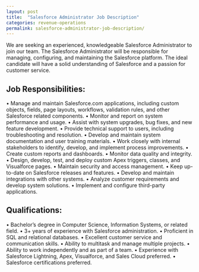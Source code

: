 ```yaml
---
layout: post
title:  "Salesforce Administrator Job Description"
categories: revenue-operations
permalink: salesforce-administrator-job-description/
---
```

We are seeking an experienced, knowledgeable Salesforce Administrator to join our team. The Salesforce Administrator will be responsible for managing, configuring, and maintaining the Salesforce platform. The ideal candidate will have a solid understanding of Salesforce and a passion for customer service.

## Job Responsibilities:
• Manage and maintain Salesforce.com applications, including custom objects, fields, page layouts, workflows, validation rules, and other Salesforce related components.
• Monitor and report on system performance and usage.
• Assist with system upgrades, bug fixes, and new feature development.
• Provide technical support to users, including troubleshooting and resolution.
• Develop and maintain system documentation and user training materials.
• Work closely with internal stakeholders to identify, develop, and implement process improvements.
• Create custom reports and dashboards.
• Monitor data quality and integrity.
• Design, develop, test, and deploy custom Apex triggers, classes, and Visualforce pages.
• Maintain security and access management.
• Keep up-to-date on Salesforce releases and features.
• Develop and maintain integrations with other systems.
• Analyze customer requirements and develop system solutions.
• Implement and configure third-party applications.

## Qualifications:
• Bachelor’s degree in Computer Science, Information Systems, or related field.
• 3+ years of experience with Salesforce administration.
• Proficient in SQL and relational databases.
• Excellent customer service and communication skills.
• Ability to multitask and manage multiple projects.
• Ability to work independently and as part of a team.
• Experience with Salesforce Lightning, Apex, Visualforce, and Sales Cloud preferred.
• Salesforce certifications preferred.